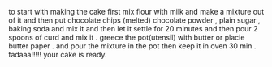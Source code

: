 to start with making the cake first mix flour with milk and make a mixture out of it and then put chocolate chips (melted) chocolate powder , plain sugar , baking soda and mix it and then let it settle for 20 minutes and then pour 2 spoons of curd and mix it . greece the pot(utensil) with butter or placie butter paper . and pour the mixture in the pot then keep it in oven 30 min . tadaaa!!!!! 
your cake is ready.